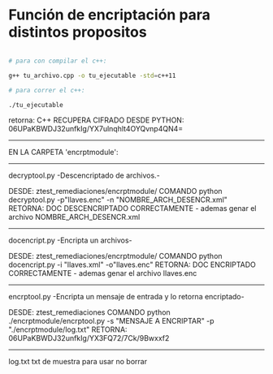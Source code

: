 # Función de encriptación para distintos propositos

```bash

# para con compilar el c++:

g++ tu_archivo.cpp -o tu_ejecutable -std=c++11

# para correr el c++:

./tu_ejecutable

```
retorna: 
C++ RECUPERA CIFRADO DESDE PYTHON:  06UPaKBWDJ32unfkIg/YX7ulnqhlt4OYQvnp4QN4=

--------------------------------------------------------------------------

EN LA CARPETA 'encrptmodule':

--------------------------------------------------------------------------------------
decryptool.py   -Descencriptado de archivos.-

DESDE:   ztest_remediaciones/encrptmodule/ 
COMANDO  python decryptool.py -p"llaves.enc" -n "NOMBRE_ARCH_DESENCR.xml"
RETORNA: DOC DESCENCRIPTADO CORRECTAMENTE  -  ademas genar el archivo NOMBRE_ARCH_DESENCR.xml

---------------------------------------------------------------------------------------

docencript.py  -Encripta un archivos-

DESDE:   ztest_remediaciones/encrptmodule/ 
COMANDO  python docencript.py -i "llaves.xml" -o"llaves.enc"
RETORNA: DOC ENCRIPTADO CORRECTAMENTE  -  ademas genar el archivo llaves.enc

---------------------------------------------------------------------------------------
encrptool.py    -Encripta un mensaje de entrada y lo retorna encriptado-

DESDE:   ztest_remediaciones 
COMANDO  python ./encrptmodule/encrptool.py -s "MENSAJE A ENCRIPTAR" -p "./encrptmodule/log.txt"
RETORNA: 06UPaKBWDJ32unfkIg/YX3FQ72/7Ck/9Bwxxf2

-------------------------------------------------------------------------------------

log.txt     txt de muestra para usar no borrar


